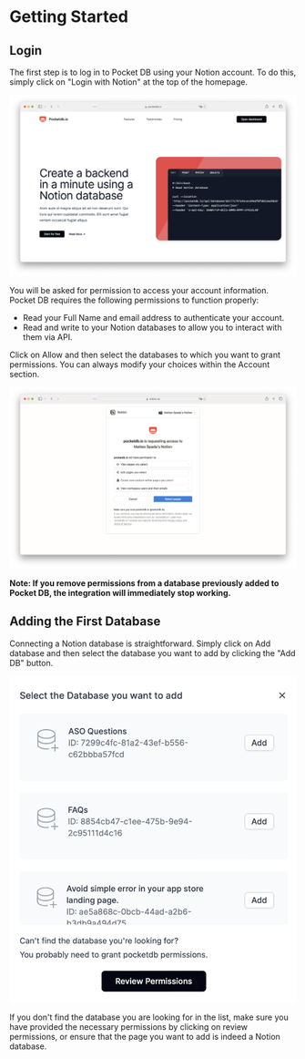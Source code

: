 # Getting Started

## Login

The first step is to log in to Pocket DB using your Notion account. To do this, simply click on "Login with Notion" at the top of the homepage.

![pocketdb.io homepage](images/homepage.png)

You will be asked for permission to access your account information. Pocket DB requires the following permissions to function properly:

- Read your Full Name and email address to authenticate your account.
- Read and write to your Notion databases to allow you to interact with them via API.

Click on Allow and then select the databases to which you want to grant permissions. You can always modify your choices within the Account section.

![Allow access to your Notion account](images/permissions.png)

**Note: If you remove permissions from a database previously added to Pocket DB, the integration will immediately stop working.**

## Adding the First Database

Connecting a Notion database is straightforward. Simply click on Add database and then select the database you want to add by clicking the "Add DB" button.

![Database connection](images/add-db.png)

If you don't find the database you are looking for in the list, make sure you have provided the necessary permissions by clicking on review permissions, or ensure that the page you want to add is indeed a Notion database.